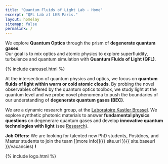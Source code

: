 ```yaml
---
title: "Quantum Fluids of Light Lab - Home"
excerpt: "QFL Lab at LKB Paris."
layout: homelay
sitemap: false
permalink: /
---
```


We explore **Quantum Optics** through the prism of **degenerate quantum gases**.<br>
Our goal is to mix optics and atomic physics to explore
superfluidity, turbulence and quantum simulation with **Quantum Fluids of Light (QFL)**.

<!-- Carousel -->
<div markdown="0">
    {% include carousel.html %}
</div>

At the intersection of quantum physics and optics, we focus on **quantum fluids of light within warm or cold atomic clouds**. By probing the novel observables offered by the quantum optics toolbox, we study light at the quantum level and we probe novel phenomena to push the boundaries of our understanding of **degenerate quantum gases (BEC)**.

We are a dynamic research group, at the [Laboratoire Kastler Brossel](http://www.lkb.upmc.fr). We explore synthetic photonic materials to answer **fundamental physics questions** on degenerare quantum gases and develop **innovative quantum technologies with light** (see [Research](research)).

**Job Offers:**
We are looking for talented new PhD students, Postdocs, and Master students to join the team [(more info)]({{ site.url }}{{ site.baseurl }}/vacancies) **!**


<!-- Logo -->
<div markdown="0">
{% include logo.html %}
</div>

